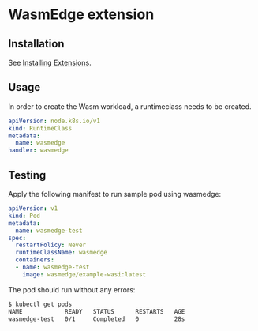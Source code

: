 # WasmEdge extension

## Installation

See [Installing Extensions](https://github.com/siderolabs/extensions#installing-extensions).

## Usage

In order to create the Wasm workload, a runtimeclass needs to be created.

```yaml
apiVersion: node.k8s.io/v1
kind: RuntimeClass
metadata:
  name: wasmedge
handler: wasmedge
```

## Testing

Apply the following manifest to run sample pod using wasmedge:

```yaml
apiVersion: v1
kind: Pod
metadata:
  name: wasmedge-test
spec:
  restartPolicy: Never
  runtimeClassName: wasmedge
  containers:
  - name: wasmedge-test
    image: wasmedge/example-wasi:latest
```

The pod should run without any errors:

```bash
$ kubectl get pods
NAME            READY   STATUS      RESTARTS   AGE
wasmedge-test   0/1     Completed   0          28s
```
